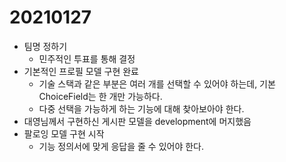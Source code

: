 # 20210127

- 팀명 정하기
  - 민주적인 투표를 통해 결정
- 기본적인 프로필 모델 구현 완료
  - 기술 스택과 같은 부분은 여러 개를 선택할 수 있어야 하는데, 기본 ChoiceField는 한 개만 가능하다.
  - 다중 선택을 가능하게 하는 기능에 대해 찾아보아야 한다.
- 대영님께서 구현하신 게시판 모델을 development에 머지했음
- 팔로잉 모델 구현 시작
  - 기능 정의서에 맞게 응답을 줄 수 있어야 한다.